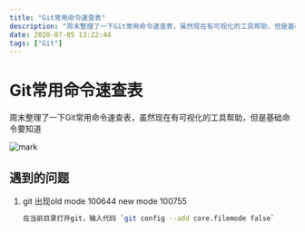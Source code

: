 ```yaml
---
title: "Git常用命令速查表"
description: "周末整理了一下Git常用命令速查表，虽然现在有可视化的工具帮助，但是基础命令要知道"
date: 2020-07-05 13:22:44
tags: ["Git"]
---
```


# Git常用命令速查表

周末整理了一下Git常用命令速查表，虽然现在有可视化的工具帮助，但是基础命令要知道

![mark](https://pic.yqqy.top/blog/20200705211549.jpg "Git Cheat Sheet")

## 遇到的问题

1. git 出现old mode 100644 new mode 100755

   ```bash
   在当前目录打开git，输入代码 `git config --add core.filemode false`
   ```

   